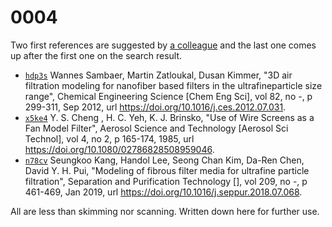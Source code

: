 # 0004
Two first references are suggested by [a colleague](https://scholar.google.co.id/citations?user=xw_QkGIAAAAJ) and the last one comes up after the first one on the search result.

+ [`hdp3s`](https://osf.io/hdp3s) Wannes Sambaer, Martin Zatloukal, Dusan Kimmer, "3D air filtration modeling for nanofiber based filters in the ultrafineparticle size range", Chemical Engineering Science [Chem Eng Sci], vol 82, no -, p 299-311, Sep 2012, url https://doi.org/10.1016/j.ces.2012.07.031.
+ [`x5ke4`](https://osf.io/x5ke4) Y. S. Cheng , H. C. Yeh, K. J. Brinsko, "Use of Wire Screens as a Fan Model Filter", Aerosol Science and Technology [Aerosol Sci Technol], vol 4, no 2, p 165-174, 1985, url https://doi.org/10.1080/02786828508959046.
+ [`n78cv`](https://osf.io/n78cv) Seungkoo Kang, Handol Lee, Seong Chan Kim, Da-Ren Chen, David Y. H. Pui, "Modeling of fibrous filter media for ultrafine particle filtration", Separation and Purification Technology [], vol 209, no -, p 461-469, Jan 2019, url https://doi.org/10.1016/j.seppur.2018.07.068.

All are less than skimming nor scanning. Written down here for further use.
